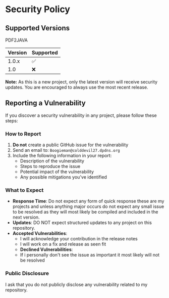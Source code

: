 # Security Policy

## Supported Versions

PDF2JAVA

| Version | Supported          |
| ------- | ------------------ |
| 1.0.x   | :white_check_mark: |
|  1.0    | :x:                |

**Note:** As this is a new project, only the latest version will receive security updates. You are encouraged to always use the most recent release.

## Reporting a Vulnerability

If you discover a security vulnerability in any project, please follow these steps:

### How to Report
1. **Do not** create a public GitHub issue for the vulnerability
2. Send an email to: `Boogieman@colddevil27.dpdns.org` 
3. Include the following information in your report:
   - Description of the vulnerability
   - Steps to reproduce the issue
   - Potential impact of the vulnerability
   - Any possible mitigations you've identified

### What to Expect
- **Response Time**: Do not expect any form of quick response these are my projects and unless anything major occurs do not expect any small issue to be resolved as they will most likely be compiled and included in the next version.
- **Updates**: DO NOT expect structured updates to any project on this repository.
- **Accepted Vulnerabilities**: 
  - I will acknowledge your contribution in the release notes 
  - I will work on a fix and release as seen fit
  - **Declined Vulnerabilities**:
  - If i personally don't see the issue as important it most likely will not be resolved

### Public Disclosure
I ask that you do not publicly disclose any vulnerability related to my repository.
